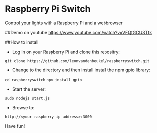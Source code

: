 # Raspberry Pi Switch
Control your lights with a Raspberry Pi and a webbrowser

##Demo on youtube
https://www.youtube.com/watch?v=VFQtGCU3Tfk

##How to install

* Log in on your Raspberry Pi and clone this repositry:

`
git clone https://github.com/leonvandenbeukel/raspberryswitch.git
`

* Change to the directory and then install install the npm gpio library:

`cd raspberryswitch`
`npm install gpio`

* Start the server:

`sudo nodejs start.js`

* Browse to:

`http://<your raspberry ip address>:3000`

Have fun!

